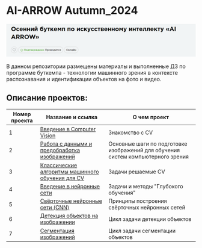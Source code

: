 # AI-ARROW Autumn_2024

![Image](2024-10-15_21-28-41.png)

В данном репозитории размещены материалы и выполненные ДЗ по программе буткемпа - технологии машинного зрения в контексте распознавания и идентификации объектов на фото и видео.

## Описание проектов:
| Номер проекта | Название и ссылка | О чем проект                                                     |
|---------------|-------------------|------------------------------------------------------------------|
|1              |[Введение в Computer Vision](https://github.com/AlexeyK12/AI-ARROW---Autumn_2024/blob/main/Лекция_1.pdf)|Знакомство с CV|
|2              |[Работа с данными и предобработка изображений](https://github.com/AlexeyK12/AI-ARROW---Autumn_2024/blob/main/Лекция_2.pdf) |Основные шаги по подготовке изображений для обучения систем компьютерного зрения|
|3              |[Классические алгоритмы машинного обучения для CV](https://github.com/AlexeyK12/AI-ARROW---Autumn_2024/blob/main/Лекция_3.pdf) |Задачи решаемые CV|
|4              |[Введение в нейронные сети](https://github.com/AlexeyK12/AI-ARROW---Autumn_2024/blob/main/Лекция_4.pdf) |Задачи и методы "Глубокого обучения"|
|5              |[Свёрточные нейронные сети (CNN)](https://github.com/AlexeyK12/AI-ARROW---Autumn_2024/blob/main/Лекция_5.pdf) |Принципы построения свёрточных нейронных сетей|
|6              |[Детекция объектов на изображении](https://github.com/AlexeyK12/AI-ARROW---Autumn_2024/blob/main/Лекция_6.pdf) |Цикл задачи детекции объектов|
|7              |[Сегментация изображений](https://github.com/AlexeyK12/AI-ARROW---Autumn_2024/blob/main/Лекция_7.pdf) |Цикл задачи сегментации объектов|
